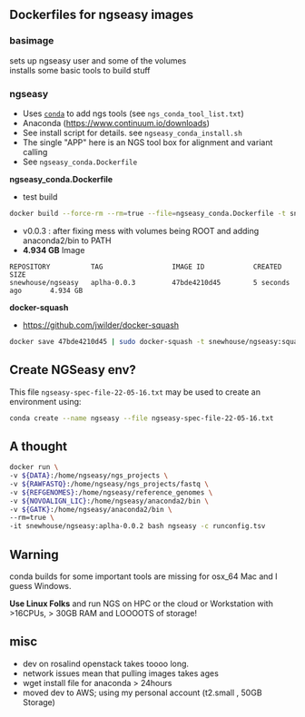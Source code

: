## Dockerfiles for ngseasy images


### basimage
sets up ngseasy user and some of the volumes  
installs some basic tools to build stuff  

### ngseasy
- Uses [`conda`](http://conda.pydata.org/docs/) to add ngs tools (see `ngs_conda_tool_list.txt`)  
- Anaconda (https://www.continuum.io/downloads)  
- See install script for details. see `ngseasy_conda_install.sh`  
- The single "APP" here is an NGS tool box for alignment and variant calling  
- See `ngseasy_conda.Dockerfile`  

**ngseasy_conda.Dockerfile**  

- test build  

```bash
docker build --force-rm --rm=true --file=ngseasy_conda.Dockerfile -t snewhouse/ngseasy:aplha-0.0.3 .
```

- v0.0.3 : after fixing mess with volumes being ROOT and adding anaconda2/bin to PATH
- **4.934 GB** Image

```
REPOSITORY          TAG                 IMAGE ID            CREATED             SIZE
snewhouse/ngseasy   aplha-0.0.3         47bde4210d45        5 seconds ago       4.934 GB
```

**docker-squash**

- https://github.com/jwilder/docker-squash

```bash
docker save 47bde4210d45 | sudo docker-squash -t snewhouse/ngseasy:squash-a-0.0.3 | docker load
```

## Create NGSeasy env?
This file `ngseasy-spec-file-22-05-16.txt` may be used to create an environment using:

```bash
conda create --name ngseasy --file ngseasy-spec-file-22-05-16.txt
```

## A thought

```bash
docker run \
-v ${DATA}:/home/ngseasy/ngs_projects \
-v ${RAWFASTQ}:/home/ngseasy/ngs_projects/fastq \
-v ${REFGENOMES}:/home/ngseasy/reference_genomes \
-v ${NOVOALIGN_LIC}:/home/ngseasy/anaconda2/bin \
-v ${GATK}:/home/ngseasy/anaconda2/bin \
--rm=true \
-it snewhouse/ngseasy:aplha-0.0.2 bash ngseasy -c runconfig.tsv
```

## Warning
conda builds for some important tools are missing for osx_64 Mac and I guess Windows. 

**Use Linux Folks** and run NGS on HPC or the cloud or Workstation with >16CPUs, > 30GB RAM and LOOOOTS of storage!

## misc

- dev on rosalind openstack takes toooo long.
- network issues mean that pulling images takes ages
- wget install file for anaconda > 24hours
- moved dev to AWS; using my personal account (t2.small , 50GB Storage)

